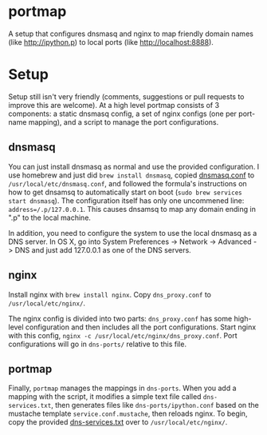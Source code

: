 # portmap
A setup that configures dnsmasq and nginx to map friendly domain names (like <http://ipython.p>) to local ports (like <http://localhost:8888>).

# Setup
Setup still isn't very friendly (comments, suggestions or pull requests to improve this are welcome). At a high level portmap consists of 3 components: a static dnsmasq config, a set of nginx configs (one per port-name mapping), and a script to manage the port configurations.

## dnsmasq
You can just install dnsmasq as normal and use the provided configuration. I use homebrew and just did `brew install dnsmasq`, copied [dnsmasq.conf](dnsmasq.conf) to `/usr/local/etc/dnsmasq.conf`, and followed the formula's instructions on how to get dnsamsq to automatically start on boot (`sudo brew services start dnsmasq`). The configuration itself has only one uncommened line: `address=/.p/127.0.0.1`. This causes dnsamsq to map any domain ending in ".p" to the local machine.

In addition, you need to configure the system to use the local dnsmasq as a DNS server. In OS X, go into System Preferences -> Network -> Advanced -> DNS and just add 127.0.0.1 as one of the DNS servers.

## nginx
Install nginx with `brew install nginx`. Copy `dns_proxy.conf` to `/usr/local/etc/nginx/`.

The nginx config is divided into two parts: `dns_proxy.conf` has some high-level configuration and then includes all the port configurations. Start nginx with this config, `nginx -c /usr/local/etc/nginx/dns_proxy.conf`. Port configurations will go in `dns-ports/` relative to this file.

## portmap
Finally, `portmap` manages the mappings in `dns-ports`. When you add a mapping with the script, it modifies a simple text file called `dns-services.txt`, then generates files like `dns-ports/ipython.conf` based on the mustache template `service.conf.mustache`, then reloads nginx. To begin, copy the provided [dns-services.txt](dns-services.txt) over to `/usr/local/etc/nginx/`.

